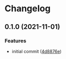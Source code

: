 # Changelog

## 0.1.0 (2021-11-01)


### Features

* initial commit ([4d8876e](https://www.github.com/Mesteery/y4m/commit/4d8876efcd14b78e5b27042c94db65438e726ca4))
